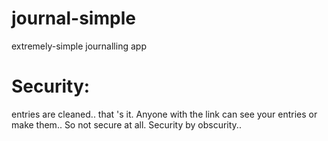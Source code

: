# journal-simple
extremely-simple journalling app

# Security:
entries are cleaned.. that 's it. Anyone with the link can see your entries or make them..
So not secure at all. Security by obscurity..

